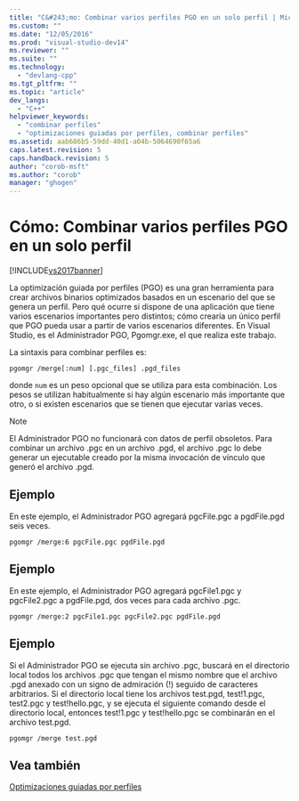 ```yaml
---
title: "C&#243;mo: Combinar varios perfiles PGO en un solo perfil | Microsoft Docs"
ms.custom: ""
ms.date: "12/05/2016"
ms.prod: "visual-studio-dev14"
ms.reviewer: ""
ms.suite: ""
ms.technology: 
  - "devlang-cpp"
ms.tgt_pltfrm: ""
ms.topic: "article"
dev_langs: 
  - "C++"
helpviewer_keywords: 
  - "combinar perfiles"
  - "optimizaciones guiadas por perfiles, combinar perfiles"
ms.assetid: aab686b5-59dd-40d1-a04b-5064690f65a6
caps.latest.revision: 5
caps.handback.revision: 5
author: "corob-msft"
ms.author: "corob"
manager: "ghogen"
---
```

# C&#243;mo: Combinar varios perfiles PGO en un solo perfil
[!INCLUDE[vs2017banner](../../assembler/inline/includes/vs2017banner.md)]

La optimización guiada por perfiles \(PGO\) es una gran herramienta para crear archivos binarios optimizados basados en un escenario del que se genera un perfil.  Pero qué ocurre si dispone de una aplicación que tiene varios escenarios importantes pero distintos; cómo crearía un único perfil que PGO pueda usar a partir de varios escenarios diferentes.  En Visual Studio, es el Administrador PGO, Pgomgr.exe, el que realiza este trabajo.  
  
 La sintaxis para combinar perfiles es:  
  
```  
pgomgr /merge[:num] [.pgc_files] .pgd_files  
```  
  
 donde `num` es un peso opcional que se utiliza para esta combinación.  Los pesos se utilizan habitualmente si hay algún escenario más importante que otro, o si existen escenarios que se tienen que ejecutar varias veces.  
  
> [!NOTE]
>  El Administrador PGO no funcionará con datos de perfil obsoletos.  Para combinar un archivo .pgc en un archivo .pgd, el archivo .pgc lo debe generar un ejecutable creado por la misma invocación de vínculo que generó el archivo .pgd.  
  
## Ejemplo  
 En este ejemplo, el Administrador PGO agregará pgcFile.pgc a pgdFile.pgd seis veces.  
  
```  
pgomgr /merge:6 pgcFile.pgc pgdFile.pgd  
```  
  
## Ejemplo  
 En este ejemplo, el Administrador PGO agregará pgcFile1.pgc y pgcFile2.pgc a pgdFile.pgd, dos veces para cada archivo .pgc.  
  
```  
pgomgr /merge:2 pgcFile1.pgc pgcFile2.pgc pgdFile.pgd  
```  
  
## Ejemplo  
 Si el Administrador PGO se ejecuta sin archivo .pgc, buscará en el directorio local todos los archivos .pgc que tengan el mismo nombre que el archivo .pgd anexado con un signo de admiración \(\!\) seguido de caracteres arbitrarios.  Si el directorio local tiene los archivos test.pgd, test\!1.pgc, test2.pgc y test\!hello.pgc, y se ejecuta el siguiente comando desde el directorio local, entonces test\!1.pgc y test\!hello.pgc se combinarán en el archivo test.pgd.  
  
```  
pgomgr /merge test.pgd  
```  
  
## Vea también  
 [Optimizaciones guiadas por perfiles](../../build/reference/profile-guided-optimizations.md)